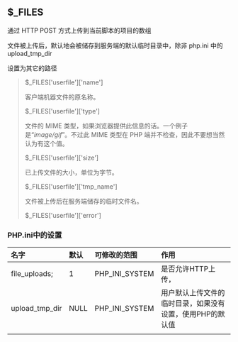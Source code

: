 ## $\_FILES

通过 HTTP POST 方式上传到当前脚本的项目的数组

文件被上传后，默认地会被储存到服务端的默认临时目录中，除非 php.ini 中的 upload\_tmp\_dir

设置为其它的路径

> $\_FILES\['userfile'\]\['name'\]
>
> 客户端机器文件的原名称。
>
> $\_FILES\['userfile'\]\['type'\]
>
> 文件的 MIME 类型，如果浏览器提供此信息的话。一个例子是“_image/gif_”。不过此 MIME 类型在 PHP 端并不检查，因此不要想当然认为有这个值。
>
> $\_FILES\['userfile'\]\['size'\]
>
> 已上传文件的大小，单位为字节。
>
> $\_FILES\['userfile'\]\['tmp\_name'\]
>
> 文件被上传后在服务端储存的临时文件名。
>
> $\_FILES\['userfile'\]\['error'\]

### PHP.ini中的设置

| 名字 | 默认 | 可修改的范围 | 作用 |
| :--- | :--- | :--- | :--- |
| file\_uploads; | 1 | PHP\_INI\_SYSTEM | 是否允许HTTP上传， |
| upload\_tmp\_dir | NULL | PHP\_INI\_SYSTEM | 用户默认上传文件的临时目录，如果没有设置，使用PHP的默认值 |
|  |  |  |  |




